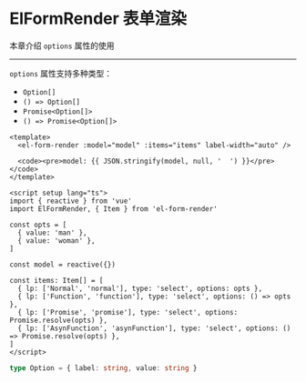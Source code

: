 # ElFormRender 表单渲染

本章介绍 `options` 属性的使用

---

`options` 属性支持多种类型：
- `Option[]`  
- `() => Option[]`  
- `Promise<Option[]>` 
- `() => Promise<Option[]>` 

```vue preview
<template>
  <el-form-render :model="model" :items="items" label-width="auto" />
  
  <code><pre>model: {{ JSON.stringify(model, null, '  ') }}</pre></code>
</template>

<script setup lang="ts">
import { reactive } from 'vue'
import ElFormRender, { Item } from 'el-form-render'

const opts = [
  { value: 'man' },
  { value: 'woman' },
]

const model = reactive({})

const items: Item[] = [
  { lp: ['Normal', 'normal'], type: 'select', options: opts },
  { lp: ['Function', 'function'], type: 'select', options: () => opts },
  { lp: ['Promise', 'promise'], type: 'select', options: Promise.resolve(opts) },
  { lp: ['AsynFunction', 'asynFunction'], type: 'select', options: () => Promise.resolve(opts) },
]
</script>
```

```ts
type Option = { label: string, value: string }
```